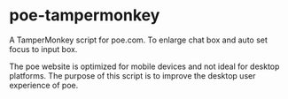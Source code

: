 # poe-tampermonkey

A TamperMonkey script for poe.com. To enlarge chat box and auto set focus to input box.

The poe website is optimized for mobile devices and not ideal for desktop platforms. The purpose of this script is to improve the desktop user experience of poe.